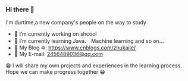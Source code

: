 ### Hi there 👋

I'm durtime,a new company's people on the way to study

- 🔭 I’m currently working on shcool
- 🌱 I’m currently learning Java、 Machine learning and so on...
- 👯 My Blog ✡: https://www.cnblogs.com/zhukaile/
- 💬 My E-mail: 2456489036@qq.com

😁 I will share my own projects and experiences in the learning process.
Hope we can make progress together 😁

<!--
**durtime/durtime** is a ✨ _special_ ✨ repository because its `README.md` (this file) appears on your GitHub profile.

Here are some ideas to get you started:

- 🔭 I’m currently working on shcool
- 🌱 I’m currently learning Java and Machine learning
- 👯 My Blog: https://www.cnblogs.com/zhukaile/
- 💬 My E-mail:2456489036@qq.com
- 📫 How to reach me: ...
- 😄 Pronouns: ...
- ⚡ Fun fact: ...
-->
